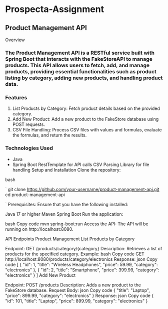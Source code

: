 # Prospecta-Assignment

## Product Management API
Overview
### The Product Management API is a RESTful service built with Spring Boot that interacts with the FakeStoreAPI to manage products. This API allows users to fetch, add, and manage products, providing essential functionalities such as product listing by category, adding new products, and handling product data.


### Features
1. List Products by Category: Fetch product details based on the provided category.
2. Add New Product: Add a new product to the FakeStore database using POST requests.
3. CSV File Handling: Process CSV files with values and formulas, evaluate the formulas, and return the results.

   
### Technologies Used
- Java
- Spring Boot
RestTemplate for API calls
CSV Parsing Library for file handling
Setup and Installation
Clone the repository:

bash

`
git clone https://github.com/your-username/product-management-api.git
cd product-management-api

`
Prerequisites: Ensure that you have the following installed:

Java 17 or higher
Maven
Spring Boot
Run the application:

bash
Copy code
mvn spring-boot:run
Access the API:
The API will be running on http://localhost:8080.

API Endpoints
Product Management
List Products by Category

Endpoint: GET /products/category/{category}
Description: Retrieves a list of products for the specified category.
Example:
bash
Copy code
GET http://localhost:8080/products/category/electronics
Response:
json
Copy code
[
  {
    "id": 1,
    "title": "Wireless Headphones",
    "price": 59.99,
    "category": "electronics"
  },
  {
    "id": 2,
    "title": "Smartphone",
    "price": 399.99,
    "category": "electronics"
  }
]
Add New Product

Endpoint: POST /products
Description: Adds a new product to the FakeStore database.
Request Body:
json
Copy code
{
  "title": "Laptop",
  "price": 899.99,
  "category": "electronics"
}
Response:
json
Copy code
{
  "id": 101,
  "title": "Laptop",
  "price": 899.99,
  "category": "electronics"
}
